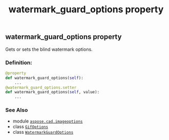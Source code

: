 ﻿---
title: watermark_guard_options property
second_title: Aspose.CAD for Python via .NET API References
description: 
type: docs
weight: 220
url: /python-net/aspose.cad.imageoptions/gifoptions/watermark_guard_options/
is_root: false
---

## watermark_guard_options property


Gets or sets the blind watermark options.
### Definition:
```python
@property
def watermark_guard_options(self):
    ...
@watermark_guard_options.setter
def watermark_guard_options(self, value):
    ...
```

### See Also
* module [`aspose.cad.imageoptions`](../../)
* class [`GifOptions`](/cad/python-net/aspose.cad.imageoptions/gifoptions)
* class [`WatermarkGuardOptions`](/cad/python-net/aspose.cad/watermarkguardoptions)
